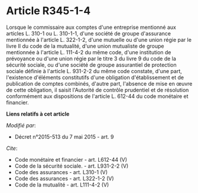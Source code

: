 # Article R345-1-4

Lorsque le commissaire aux comptes d'une entreprise mentionné aux articles L. 310-1 ou L. 310-1-1, d'une société de groupe
d'assurance mentionnée à l'article L. 322-1-2, d'une mutuelle ou d'une union régie par le livre II du code de la mutualité,
d'une union mutualiste de groupe mentionnée à l'article L. 111-4-2 du même code, d'une institution de prévoyance ou d'une
union régie par le titre 3 du livre 9 du code de la sécurité sociale, ou d'une société de groupe assurantiel de protection
sociale définie à l'article L. 931-2-2 du même code constate, d'une part, l'existence d'éléments constitutifs d'une
obligation d'établissement et de publication de comptes combinés, d'autre part, l'absence de mise en œuvre de cette
obligation, il saisit l'Autorité de contrôle prudentiel et de résolution conformément aux dispositions de l'article L. 612-44
du code monétaire et financier.

**Liens relatifs à cet article**

_Modifié par_:

  - Décret n°2015-513 du 7 mai 2015 - art. 9

_Cite_:

  - Code monétaire et financier - art. L612-44 (V)
  - Code de la sécurité sociale. - art. L931-2-2 (V)
  - Code des assurances - art. L310-1 (V)
  - Code des assurances - art. L322-1-2 (V)
  - Code de la mutualité - art. L111-4-2 (V)
